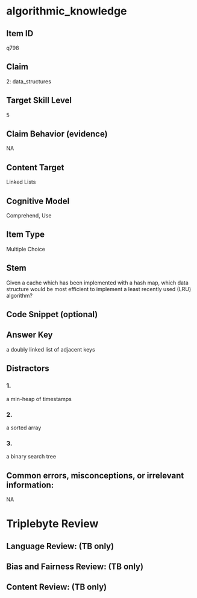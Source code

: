 # algorithmic_knowledge

## Item ID
q798

## Claim
2: data_structures

## Target Skill Level
5

## Claim Behavior (evidence)
NA

## Content Target
Linked Lists

## Cognitive Model
Comprehend, Use

## Item Type
Multiple Choice

## Stem
Given a cache which has been implemented with a hash map, which data structure would be most efficient to implement a least recently used (LRU) algorithm?

## Code Snippet (optional)


## Answer Key
a doubly linked list of adjacent keys

## Distractors

### 1.
a min-heap of timestamps

### 2.
a sorted array

### 3.
a binary search tree

## Common errors, misconceptions, or irrelevant information:
NA

# Triplebyte Review


## Language Review: (TB only)


## Bias and Fairness Review: (TB only)


## Content Review: (TB only)


